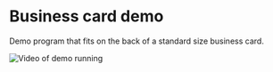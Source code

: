# Business card demo

Demo program that fits on the back of a standard size business card. 

![Video of demo running](https://jellepelgrims.com/img/projects/business_card.gif)
